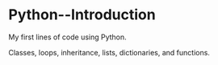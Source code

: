 # Python--Introduction

My first lines of code using Python.

Classes, loops, inheritance, lists, dictionaries, and functions.
